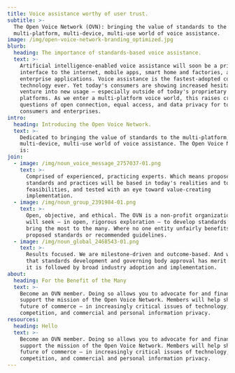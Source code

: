 ```yaml
---
title: Voice assistance worthy of user trust.
subtitle: >-
  The Open Voice Network (OVN): bringing the value of standards to the
  multi-platform, multi-device, multi-use world of voice assistance.
image: /img/open-voice-network-branding_optimized.jpg
blurb:
  heading: The importance of standards-based voice assistance.
  text: >-
    Artificial intelligence-enabled voice assistance will soon be a primary
    interface to the internet, mobile apps, smart home and factories, and
    enterprise applications. Voice assistance is the fastest-adopted consumer
    technology ever. Yet today's consumers are showing increased hesitation to
    venture into new usage – especially outside of today's proprietary
    platforms. As we enter a multi-platform voice world, this raises critical
    questions of open connection, equal access, and data privacy for today's
    consumers and enterprises.
intro:
  heading: Introducing the Open Voice Network.
  text: >-
    Dedicated to bringing the value of standards to the multi-platform,
    multi-device, multi-use world of voice assistance. The Open Voice Network
    is:
join:
  - image: /img/noun_voice_message_2757037-01.png
    text: >-
      Comprised of experienced, practicing experts. Which means proposed
      standards and practices will be based in today's realities and tomorrow's
      feasibilities, and tested with an eye toward value-creating
      implementation.
  - image: /img/noun_group_2391984-01.png
    text: >-
      Open, objective, and ethical. The OVN is a non-profit organization that
      will seek – in open, rigorous exploration – to develop standards that
      bring the most to the many. Where no one entity unfairly benefits from any
      proposed standards or recommended guidelines.
  - image: /img/noun_global_2468543-01.png
    text: >-
      Results focused. We are milestone-driven and outcome-based. And we know
      that standards development and governing body approval has merit only if
      it is followed by broad industry adoption and implementation.
about:
  heading: For the Benefit of the Many
  text: >-
    Become an OVN member. Doing so allows you to advocate for and financially
    support the mission of the Open Voice Network. Members will help shape the
    future of commerce – in increasingly critical issues of technology,
    competition, and commercial and personal information privacy.
resources:
  heading: Hello
  text: >-
    Become an OVN member. Doing so allows you to advocate for and financially
    support the mission of the Open Voice Network. Members will help shape the
    future of commerce – in increasingly critical issues of technology,
    competition, and commercial and personal information privacy.
---
```


